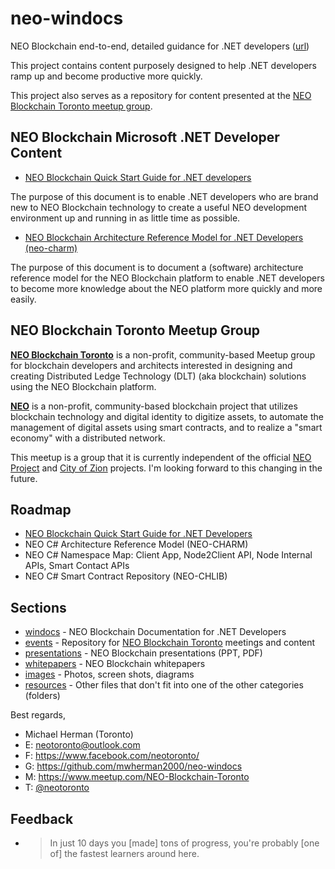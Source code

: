 # neo-windocs

NEO Blockchain end-to-end, detailed guidance for .NET developers ([url](https://github.com/mwherman2000/neo-windocs))

This project contains content purposely designed to help .NET developers ramp up and become productive more quickly.

This project also serves as a repository for content presented at the [NEO Blockchain Toronto meetup group](https://www.meetup.com/NEO-Blockchain-Toronto/).

## NEO Blockchain Microsoft .NET Developer Content

* [NEO Blockchain Quick Start Guide for .NET developers](https://github.com/mwherman2000/neo-windocs/tree/master/windocs/quickstart-csharp)

The purpose of this document is to enable .NET developers who are brand new to NEO Blockchain technology to create a useful NEO development environment up and running in as little time as possible.

* [NEO Blockchain Architecture Reference Model for .NET Developers (neo-charm)](https://github.com/mwherman2000/neo-windocs/tree/master/windocs/neo-charm/README.md)

The purpose of this document is to document a (software) architecture reference model for the NEO Blockchain platform to enable .NET developers to become more knowledge about the NEO platform more quickly and more easily.

## NEO Blockchain Toronto Meetup Group

**[NEO Blockchain Toronto](https://www.meetup.com/NEO-Blockchain-Toronto/)** is a non-profit, community-based Meetup group for blockchain developers and architects interested in designing and creating Distributed Ledge Technology (DLT) (aka blockchain) solutions using the NEO Blockchain platform.

**[NEO](https://neo.org/)** is a non-profit, community-based blockchain project that utilizes blockchain technology and digital identity to digitize assets, to automate the management of digital assets using smart contracts, and to realize a "smart economy" with a distributed network.

This meetup is a group that it is currently independent of the official [NEO Project](https://github.com/neo-project) and [City of Zion](https://github.com/CityOfZion/) projects. I'm looking forward to this changing in the future.

## Roadmap

* [NEO Blockchain Quick Start Guide for .NET Developers](https://github.com/mwherman2000/neo-windocs/tree/master/windocs/quickstart-csharp)
* NEO C# Architecture Reference Model (NEO-CHARM)
* NEO C# Namespace Map: Client App, Node2Client API, Node Internal APIs, Smart Contact APIs 
* NEO C# Smart Contract Repository (NEO-CHLIB)

## Sections

* [windocs](https://github.com/mwherman2000/neo-windocs/tree/master/windocs) - NEO Blockchain Documentation for .NET Developers
* [events](https://github.com/mwherman2000/neo-windocs/tree/master/events) - Repository for [NEO Blockchain Toronto](https://www.meetup.com/NEO-Blockchain-Toronto/) meetings and content
* [presentations](https://github.com/mwherman2000/neo-windocs/tree/master/presentations) - NEO Blockchain presentations (PPT, PDF)
* [whitepapers](https://github.com/mwherman2000/neo-windocs/tree/master/whitepapers) - NEO Blockchain whitepapers
* [images](https://github.com/mwherman2000/neo-windocs/tree/master/images) - Photos, screen shots, diagrams
* [resources](https://github.com/mwherman2000/neo-windocs/tree/master/resources) - Other files that don't fit into one of the other categories (folders)

Best regards,
* Michael Herman (Toronto)
* E: [neotoronto@outlook.com](mailto:neotoronto@outlook.com)
* F: https://www.facebook.com/neotoronto/
* G: https://github.com/mwherman2000/neo-windocs
* M: https://www.meetup.com/NEO-Blockchain-Toronto
* T: [@neotoronto](https://twitter.com/NeoToronto)

## Feedback

* >In just 10 days you [made] tons of progress, you're probably [one of] the fastest learners around here. 

